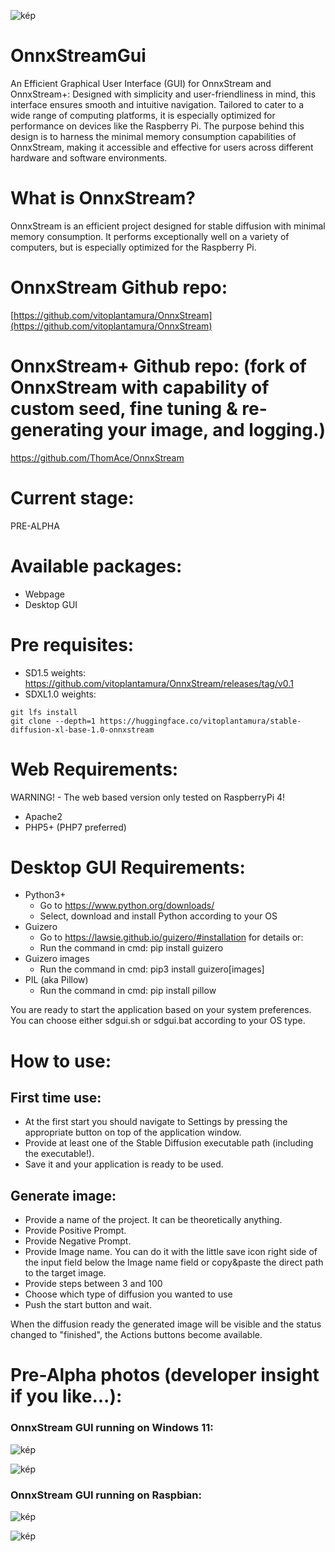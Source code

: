 ![kép](https://github.com/ThomAce/OnnxStreamGui/assets/34764511/c59dee8a-cfa5-4928-afd2-b0c343e7f1f5)

# OnnxStreamGui
An Efficient Graphical User Interface (GUI) for OnnxStream and OnnxStream+: Designed with simplicity and user-friendliness in mind, this interface ensures smooth and intuitive navigation. Tailored to cater to a wide range of computing platforms, it is especially optimized for performance on devices like the Raspberry Pi. The purpose behind this design is to harness the minimal memory consumption capabilities of OnnxStream, making it accessible and effective for users across different hardware and software environments.

# What is OnnxStream?
OnnxStream is an efficient project designed for stable diffusion with minimal memory consumption. It performs exceptionally well on a variety of computers, but is especially optimized for the Raspberry Pi.

# OnnxStream Github repo:
[https://github.com/vitoplantamura/OnnxStream](https://github.com/vitoplantamura/OnnxStream)

# OnnxStream+ Github repo: (fork of OnnxStream with capability of custom seed, fine tuning & re-generating your image, and logging.)
https://github.com/ThomAce/OnnxStream

# Current stage:
PRE-ALPHA

# Available packages:
- Webpage
- Desktop GUI

# Pre requisites:

- SD1.5 weights: https://github.com/vitoplantamura/OnnxStream/releases/tag/v0.1
- SDXL1.0 weights:
```
git lfs install
git clone --depth=1 https://huggingface.co/vitoplantamura/stable-diffusion-xl-base-1.0-onnxstream
```

# Web Requirements:
WARNING! - The web based version only tested on RaspberryPi 4!
- Apache2
- PHP5+ (PHP7 preferred)

# Desktop GUI Requirements:
- Python3+
  - Go to https://www.python.org/downloads/
  - Select, download and install Python according to your OS
- Guizero
  - Go to https://lawsie.github.io/guizero/#installation for details or:
  - Run the command in cmd: pip install guizero
- Guizero images
  - Run the command in cmd: pip3 install guizero[images]
- PIL (aka Pillow)
  - Run the command in cmd: pip install pillow

You are ready to start the application based on your system preferences. You can choose either sdgui.sh or sdgui.bat according to your OS type.

# How to use:

## First time use:
  
  - At the first start you should navigate to Settings by pressing the appropriate button on top of the application window.
  - Provide at least one of the Stable Diffusion executable path (including the executable!).
  - Save it and your application is ready to be used.

## Generate image:

- Provide a name of the project. It can be theoretically anything.
- Provide Positive Prompt.
- Provide Negative Prompt.
- Provide Image name. You can do it with the little save icon right side of the input field below the Image name field or copy&paste the direct path to the target image.
- Provide steps between 3 and 100
- Choose which type of diffusion you wanted to use
- Push the start button and wait.

When the diffusion ready the generated image will be visible and the status changed to "finished", the Actions buttons become available.

  


# Pre-Alpha photos (developer insight if you like...):

### OnnxStream GUI running on Windows 11:
![kép](https://github.com/ThomAce/OnnxStreamGui/assets/34764511/d6302eb3-0820-418d-8292-fbf1f86dedb7)

![kép](https://github.com/ThomAce/OnnxStreamGui/assets/34764511/3e8184c7-7b10-4ab9-bba9-19fa1804ccc8)


### OnnxStream GUI running on Raspbian:
![kép](https://github.com/ThomAce/OnnxStreamGui/assets/34764511/b3eca91d-3df7-461e-89a3-b43abfee693a)

![kép](https://github.com/ThomAce/OnnxStreamGui/assets/34764511/843be03d-cfb3-4d26-8028-3e598d25b10d)




